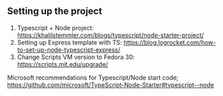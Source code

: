 ## Setting up the project

1. Typescript + Node project: <https://khalilstemmler.com/blogs/typescript/node-starter-project/>
2. Setting up Express template with TS: <https://blog.logrocket.com/how-to-set-up-node-typescript-express/>
3. Change Scripts VM version to Fedora 30: <https://scripts.mit.edu/upgrade/>

Microsoft recommendations for Typescript/Node start code; <https://github.com/microsoft/TypeScript-Node-Starter#typescript--node>